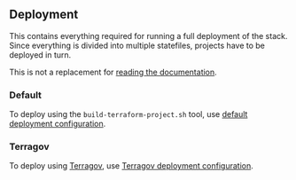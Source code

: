 ## Deployment

This contains everything required for running a full deployment of the stack. Since
everything is divided into multiple statefiles, projects have to be deployed in turn.

This is not a replacement for [reading the documentation](https://github.com/alphagov/govuk-aws/blob/master/doc/guides/environment-provisioning.md#build-the-puppet-master).

### Default

To deploy using the `build-terraform-project.sh` tool, use [default deployment configuration](default).

### Terragov

To deploy using [Terragov](https://github.com/surminus/terragov), use [Terragov deployment configuration](terragov).
